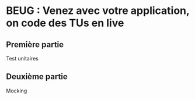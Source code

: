# BEUG : Venez avec votre application, on code des TUs en live

## Première partie

Test unitaires

## Deuxième partie

Mocking
